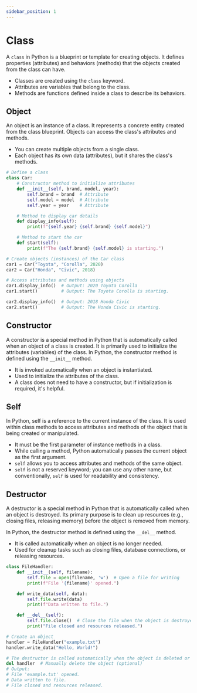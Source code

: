 ```yaml
---
sidebar_position: 1
---
```


# Class

A `class` in Python is a blueprint or template for creating objects. It defines properties (attributes) and behaviors (methods) that the objects created from the class can have.

- Classes are created using the `class` keyword.
- Attributes are variables that belong to the class.
- Methods are functions defined inside a class to describe its behaviors.

## Object

An object is an instance of a class. It represents a concrete entity created from the class blueprint. Objects can access the class's attributes and methods.

- You can create multiple objects from a single class.
- Each object has its own data (attributes), but it shares the class's methods.

```python
# Define a class
class Car:
    # Constructor method to initialize attributes
    def __init__(self, brand, model, year):
        self.brand = brand  # Attribute
        self.model = model  # Attribute
        self.year = year    # Attribute

    # Method to display car details
    def display_info(self):
        print(f"{self.year} {self.brand} {self.model}")

    # Method to start the car
    def start(self):
        print(f"The {self.brand} {self.model} is starting.")

# Create objects (instances) of the Car class
car1 = Car("Toyota", "Corolla", 2020)
car2 = Car("Honda", "Civic", 2018)

# Access attributes and methods using objects
car1.display_info()  # Output: 2020 Toyota Corolla
car1.start()         # Output: The Toyota Corolla is starting.

car2.display_info()  # Output: 2018 Honda Civic
car2.start()         # Output: The Honda Civic is starting.
```

## Constructor

A constructor is a special method in Python that is automatically called when an object of a class is created. It is primarily used to initialize the attributes (variables) of the class.
In Python, the constructor method is defined using the `__init__` method.

- It is invoked automatically when an object is instantiated.
- Used to initialize the attributes of the class.
- A class does not need to have a constructor, but if initialization is required, it's helpful.

## Self

In Python, self is a reference to the current instance of the class. It is used within class methods to access attributes and methods of the object that is being created or manipulated.

- It must be the first parameter of instance methods in a class.
- While calling a method, Python automatically passes the current object as the first argument.
- `self` allows you to access attributes and methods of the same object.
- `self` is not a reserved keyword; you can use any other name, but conventionally, `self` is used for readability and consistency.

## Destructor

A destructor is a special method in Python that is automatically called when an object is destroyed. Its primary purpose is to clean up resources (e.g., closing files, releasing memory) before the object is removed from memory.

In Python, the destructor method is defined using the `__del__` method.

- It is called automatically when an object is no longer needed.
- Used for cleanup tasks such as closing files, database connections, or releasing resources.

```python
class FileHandler:
    def __init__(self, filename):
        self.file = open(filename, 'w')  # Open a file for writing
        print(f"File '{filename}' opened.")

    def write_data(self, data):
        self.file.write(data)
        print(f"Data written to file.")

    def __del__(self):
        self.file.close()  # Close the file when the object is destroyed
        print("File closed and resources released.")

# Create an object
handler = FileHandler("example.txt")
handler.write_data("Hello, World!")

# The destructor is called automatically when the object is deleted or goes out of scope
del handler  # Manually delete the object (optional)
# Output:
# File 'example.txt' opened.
# Data written to file.
# File closed and resources released.
```
